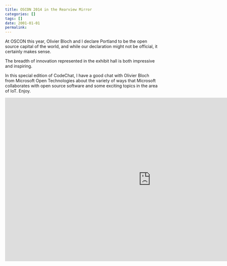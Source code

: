 ```yaml
---
title: OSCON 2014 in the Rearview Mirror
categories: []
tags: []
date: 2001-01-01
permalink: 
---
```


At OSCON this year, Olivier Bloch and I declare Portland to be the open source capital of the world, and while our declaration might not be official, it certainly makes sense.

The breadth of innovation represented in the exhibit hall is both impressive and inspiring.

In this special edition of CodeChat, I have a good chat with Olivier Bloch from Microsoft Open Technologies about the variety of ways that Microsoft collaborates with open source software and some exciting topics in the area of IoT. Enjoy.

<iframe src="http://channel9.msdn.com/Shows/codechat/oscon2014-olivier/player?h=540&w=960&format=html5" style="height:540px;width:960px;" allowFullScreen frameBorder="0" scrolling="no"></iframe>